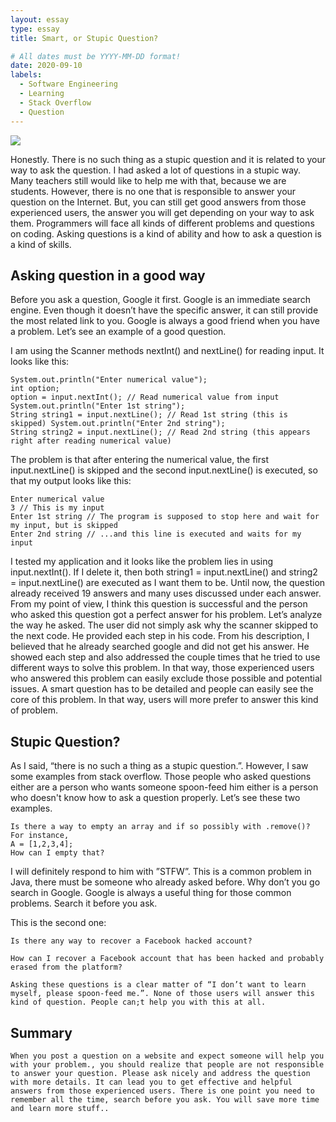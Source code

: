 ```yaml
---
layout: essay
type: essay
title: Smart, or Stupic Question?

# All dates must be YYYY-MM-DD format!
date: 2020-09-10
labels:
  - Software Engineering
  - Learning
  - Stack Overflow
  - Question
---
```


<img class="ui image" src="{{ site.baseurl }}/images/Free Courses to learn JavaScript.jpg">

  Honestly. There is no such thing as a stupic question and it is related to your way to ask the question. I had asked a lot of questions in a stupic way. Many teachers still would like to help me with that, because we are students. However, there is no one that is responsible to answer your question on the Internet. But, you can still get good answers from those experienced users,  the answer you will get depending on your way to ask them. Programmers will face all kinds of different problems and questions on coding. Asking questions is a kind of ability and how to ask a question is a kind of skills. 

  ## Asking question in a good way
Before you ask a question, Google it first. Google is an immediate search engine. Even though it doesn’t have the specific answer, it can still provide the most related link to you. Google is always a good friend when you have a problem. Let’s see an example of a good question.

I am using the Scanner methods nextInt() and nextLine() for reading input.
It looks like this:
```
System.out.println("Enter numerical value"); 
int option; 
option = input.nextInt(); // Read numerical value from input System.out.println("Enter 1st string"); 
String string1 = input.nextLine(); // Read 1st string (this is skipped) System.out.println("Enter 2nd string"); 
String string2 = input.nextLine(); // Read 2nd string (this appears right after reading numerical value)
```
The problem is that after entering the numerical value, the first input.nextLine() is skipped and the second input.nextLine() is executed, so that my output looks like this:
```
Enter numerical value 
3 // This is my input 
Enter 1st string // The program is supposed to stop here and wait for my input, but is skipped 
Enter 2nd string // ...and this line is executed and waits for my input
```
  I tested my application and it looks like the problem lies in using input.nextInt(). If I delete it, then both string1 = input.nextLine() and string2 = input.nextLine() are executed as I want them to be.
  Until now, the question already received 19 answers and  many uses discussed under each answer. From my point of view, I think this question is successful and the person who asked this question got a perfect answer for his problem. Let’s analyze the way he asked. The user did not simply ask why the scanner skipped to the next code. He provided each step in his code. From his description, I believed that he already searched google and did not get his answer. He showed each step and also addressed the couple times that he tried to use different ways to solve this problem. In that way, those experienced users who answered this problem can easily exclude those possible and potential issues.  A smart question has to be detailed and people can easily see the core of this problem. In that way, users will more prefer to answer this kind of problem.

## Stupic Question?
  As I said, “there is no such a thing as a stupic question.”. However, I saw some examples from stack overflow. Those people who asked questions either are a person who wants someone spoon-feed him either is a person who doesn't know how to ask a question properly. Let’s see these two examples.
```
Is there a way to empty an array and if so possibly with .remove()?
For instance,
A = [1,2,3,4];
How can I empty that?
```
  I will definitely respond to him with ”STFW”. This is a common problem in Java, there must be someone who already asked before. Why don’t you go search in Google. Google is always a useful thing for those common problems. Search it before you ask.
	
This is the second one:
```
Is there any way to recover a Facebook hacked account? 

How can I recover a Facebook account that has been hacked and probably erased from the platform?
```

	Asking these questions is a clear matter of “I don’t want to learn myself, please spoon-feed me.”. None of those users will answer this kind of question. People can;t help you with this at all. 

## Summary
	When you post a question on a website and expect someone will help you with your problem., you should realize that people are not responsible to answer your question. Please ask nicely and address the question with more details. It can lead you to get effective and helpful answers from those experienced users. There is one point you need to remember all the time, search before you ask. You will save more time and learn more stuff..

